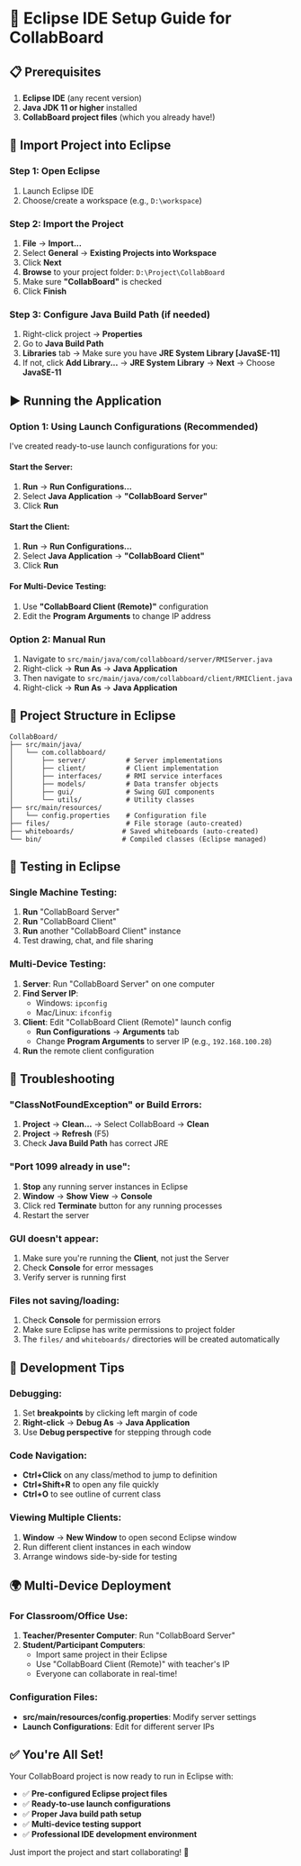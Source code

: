 # 🌟 Eclipse IDE Setup Guide for CollabBoard

## 📋 Prerequisites

1. **Eclipse IDE** (any recent version)
2. **Java JDK 11 or higher** installed
3. **CollabBoard project files** (which you already have!)

## 🚀 Import Project into Eclipse

### Step 1: Open Eclipse
1. Launch Eclipse IDE
2. Choose/create a workspace (e.g., `D:\workspace`)

### Step 2: Import the Project
1. **File** → **Import...**
2. Select **General** → **Existing Projects into Workspace**
3. Click **Next**
4. **Browse** to your project folder: `D:\Project\CollabBoard`
5. Make sure **"CollabBoard"** is checked
6. Click **Finish**

### Step 3: Configure Java Build Path (if needed)
1. Right-click project → **Properties**
2. Go to **Java Build Path**
3. **Libraries** tab → Make sure you have **JRE System Library [JavaSE-11]**
4. If not, click **Add Library...** → **JRE System Library** → **Next** → Choose **JavaSE-11**

## ▶️ Running the Application

### Option 1: Using Launch Configurations (Recommended)

I've created ready-to-use launch configurations for you:

#### Start the Server:
1. **Run** → **Run Configurations...**
2. Select **Java Application** → **"CollabBoard Server"**
3. Click **Run**

#### Start the Client:
1. **Run** → **Run Configurations...**
2. Select **Java Application** → **"CollabBoard Client"**
3. Click **Run**

#### For Multi-Device Testing:
1. Use **"CollabBoard Client (Remote)"** configuration
2. Edit the **Program Arguments** to change IP address

### Option 2: Manual Run
1. Navigate to `src/main/java/com/collabboard/server/RMIServer.java`
2. Right-click → **Run As** → **Java Application**
3. Then navigate to `src/main/java/com/collabboard/client/RMIClient.java`
4. Right-click → **Run As** → **Java Application**

## 🔧 Project Structure in Eclipse

```
CollabBoard/
├── src/main/java/
│   └── com.collabboard/
│       ├── server/          # Server implementations
│       ├── client/          # Client implementation  
│       ├── interfaces/      # RMI service interfaces
│       ├── models/          # Data transfer objects
│       ├── gui/             # Swing GUI components
│       └── utils/           # Utility classes
├── src/main/resources/
│   └── config.properties    # Configuration file
├── files/                   # File storage (auto-created)
├── whiteboards/            # Saved whiteboards (auto-created)
└── bin/                    # Compiled classes (Eclipse managed)
```

## 🎯 Testing in Eclipse

### Single Machine Testing:
1. **Run** "CollabBoard Server"
2. **Run** "CollabBoard Client" 
3. **Run** another "CollabBoard Client" instance
4. Test drawing, chat, and file sharing

### Multi-Device Testing:
1. **Server**: Run "CollabBoard Server" on one computer
2. **Find Server IP**: 
   - Windows: `ipconfig`
   - Mac/Linux: `ifconfig`
3. **Client**: Edit "CollabBoard Client (Remote)" launch config
   - **Run Configurations** → **Arguments** tab
   - Change **Program Arguments** to server IP (e.g., `192.168.100.28`)
4. **Run** the remote client configuration

## 🐛 Troubleshooting

### "ClassNotFoundException" or Build Errors:
1. **Project** → **Clean...** → Select CollabBoard → **Clean**
2. **Project** → **Refresh** (F5)
3. Check **Java Build Path** has correct JRE

### "Port 1099 already in use":
1. **Stop** any running server instances in Eclipse
2. **Window** → **Show View** → **Console**
3. Click red **Terminate** button for any running processes
4. Restart the server

### GUI doesn't appear:
1. Make sure you're running the **Client**, not just the Server
2. Check **Console** for error messages
3. Verify server is running first

### Files not saving/loading:
1. Check **Console** for permission errors
2. Make sure Eclipse has write permissions to project folder
3. The `files/` and `whiteboards/` directories will be created automatically

## 🎨 Development Tips

### Debugging:
1. Set **breakpoints** by clicking left margin of code
2. **Right-click** → **Debug As** → **Java Application**
3. Use **Debug perspective** for stepping through code

### Code Navigation:
- **Ctrl+Click** on any class/method to jump to definition
- **Ctrl+Shift+R** to open any file quickly
- **Ctrl+O** to see outline of current class

### Viewing Multiple Clients:
1. **Window** → **New Window** to open second Eclipse window
2. Run different client instances in each window
3. Arrange windows side-by-side for testing

## 🌍 Multi-Device Deployment

### For Classroom/Office Use:
1. **Teacher/Presenter Computer**: Run "CollabBoard Server"
2. **Student/Participant Computers**: 
   - Import same project in their Eclipse
   - Use "CollabBoard Client (Remote)" with teacher's IP
   - Everyone can collaborate in real-time!

### Configuration Files:
- **src/main/resources/config.properties**: Modify server settings
- **Launch Configurations**: Edit for different server IPs

## ✅ You're All Set!

Your CollabBoard project is now ready to run in Eclipse with:
- ✅ **Pre-configured Eclipse project files**
- ✅ **Ready-to-use launch configurations**
- ✅ **Proper Java build path setup**
- ✅ **Multi-device testing support**
- ✅ **Professional IDE development environment**

Just import the project and start collaborating! 🎉
